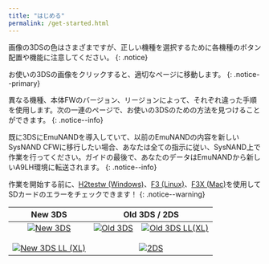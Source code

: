 ```yaml
---
title: "はじめる"
permalink: /get-started.html
---
```


画像の3DSの色はさまざまですが、正しい機種を選択するために各機種のボタン配置や機能に注意してください。
{: .notice}

お使いの3DSの画像をクリックすると、適切なページに移動します。
{: .notice--primary}

異なる機種、本体FWのバージョン、リージョンによって、それぞれ違った手順を使用します。次の一連のページで、お使いの3DSのための方法を見つけることができます。
{: .notice--info}

既に3DSにEmuNANDを導入していて、以前のEmuNANDの内容を新しいSysNAND CFWに移行したい場合、あなたは全ての指示に従い、SysNAND上で作業を行ってください。ガイドの最後で、あなたのデータはEmuNANDから新しいA9LH環境に転送されます。
{: .notice--info}

作業を開始する前に、[H2testw (Windows)](h2testw-(windows))、[F3 (Linux)](f3-(linux))、[F3X (Mac)](f3x-(mac))を使用してSDカードのエラーをチェックできます！
{: .notice--warning}

| New 3DS | Old 3DS / 2DS |
|:-:|:-:|
| [![New 3DS](images/new3ds.png)](get-started-(new-3ds)) <br><br> [![New 3DS LL (XL)](images/new3dsxl.png)](get-started-(new-3ds)) | [![Old 3DS](images/old3ds.png)](get-started-(old-3ds)) &nbsp;&nbsp; [![Old 3DS LL(XL)](images/old3dsxl.png)](get-started-(old-3ds)) <br><br> [![2DS](images/2ds.png)](get-started-(old-3ds)) |
